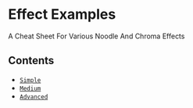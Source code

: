 # Effect Examples
A Cheat Sheet For Various Noodle And Chroma Effects

## Contents
 - [`Simple`](#Simple)
 - [`Medium`](#Medium)
 - [`Advanced`](#Advanced)
